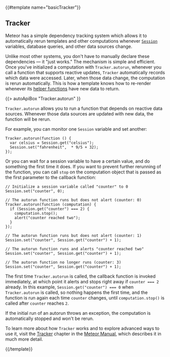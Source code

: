 {{#template name="basicTracker"}}

<h2 id="tracker"><span>Tracker</span></h2>

Meteor has a simple dependency tracking system which allows it to
automatically rerun templates and other computations whenever
[`Session`](#session) variables, database queries, and other data
sources change.

Unlike most other systems, you don't have to manually declare these dependencies
&mdash; it "just works." The mechanism is simple and efficient. Once you've
initialized a computation with `Tracker.autorun`, whenever you call a function
that supports reactive updates, `Tracker` automatically records which data were
accessed. Later, when those data change, the computation is rerun automatically.
This is how a template knows how to re-render whenever its [helper
functions](#template_helpers) have new data to return.

{{> autoApiBox "Tracker.autorun" }}

`Tracker.autorun` allows you to run a function that depends on reactive
data sources. Whenever those data sources are updated with new data, the
function will be rerun.

For example, you can monitor one `Session` variable and set another:

```
Tracker.autorun(function () {
  var celsius = Session.get("celsius");
  Session.set("fahrenheit",  * 9/5 + 32);
});
```

Or you can wait for a session variable to have a certain value, and do
something the first time it does. If you want to prevent further rerunning
of the function, you can call `stop` on the computation object that is
passed as the first parameter to the callback function:

```
// Initialize a session variable called "counter" to 0
Session.set("counter", 0);

// The autorun function runs but does not alert (counter: 0)
Tracker.autorun(function (computation) {
  if (Session.get("counter") === 2) {
    computation.stop();
    alert("counter reached two");
  }
});

// The autorun function runs but does not alert (counter: 1)
Session.set("counter", Session.get("counter") + 1);

// The autorun function runs and alerts "counter reached two"
Session.set("counter", Session.get("counter") + 1);

// The autorun function no longer runs (counter: 3)
Session.set("counter", Session.get("counter") + 1);
```

The first time `Tracker.autorun` is called, the callback function is
invoked immediately, at which point it alerts and stops right away if
`counter === 2` already. In this example, `Session.get("counter") === 0`
when `Tracker.autorun` is called, so nothing happens the first time, and
the function is run again each time `counter` changes, until
`computation.stop()` is called after `counter` reaches `2`.

If the initial run of an autorun throws an exception, the computation
is automatically stopped and won't be rerun.

To learn more about how `Tracker` works and to explore advanced ways to
use it, visit the <a href="http://manual.meteor.com/#tracker">Tracker</a>
chapter in the <a href="http://manual.meteor.com/">Meteor Manual</a>,
which describes it in much more detail.

{{/template}}
